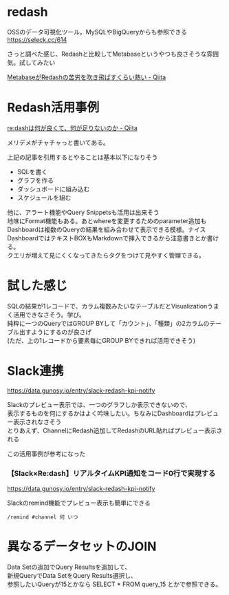 # redash
OSSのデータ可視化ツール。MySQLやBigQueryからも参照できる  
https://seleck.cc/614

さっと調べた感じ、Redashと比較してMetabaseというやつも良さそうな雰囲気。試してみたい

[MetabaseがRedashの苦労を吹き飛ばすくらい熱い - Qiita](https://qiita.com/Ponzmild/items/adc6b8248e1e54e5e1f4)

# Redash活用事例

[re:dashは何が良くて、何が足りないのか - Qiita](https://qiita.com/toyama0919/items/c6c600d8bfd4dcdd69e1)

メリデメがチャチャっと書いてある。

上記の記事を引用するとやることは基本以下になりそう

- SQLを書く
- グラフを作る
- ダッシュボードに組み込む
- スケジュールを組む

他に、アラート機能やQuery Snippetsも活用は出来そう  
地味にFormat機能もある。あとwhereを変更するためのparameter追加も  
Dashboardは複数のQueryの結果を組み合わせて表示できる模様。ナイス  
DashboardではテキストBOXもMarkdownで挿入できるから注意書きとか書ける。  
クエリが増えて見にくくなってきたらタグをつけて見やすく管理できる。

# 試した感じ
SQLの結果が1レコードで、カラム複数みたいなテーブルだとVisualizationうまく活用できなさそう。学び。  
純粋に一つのQueryではGROUP BYして「カウント」、「種類」の2カラムのテーブル出すようにするのが良さげ  
(ただ、上の1レコードから要素毎にGROUP BYできれば活用できそう)

# Slack連携
https://data.gunosy.io/entry/slack-redash-kpi-notify

Slackのプレビュー表示では、一つのグラフしか表示できないので、  
表示するものを何にするかはよく吟味したい。ちなみにDashboardはプレビュー表示されなさそう  
とりあえず、ChannelにRedash追加してRedashのURL貼ればプレビュー表示される

この活用事例が参考になった  
### 【Slack×Re:dash】リアルタイムKPI通知をコード0行で実現する
https://data.gunosy.io/entry/slack-redash-kpi-notify

Slackのremind機能でプレビュー表示も簡単にできる  
```
/remind #channel 何 いつ
```

# 異なるデータセットのJOIN
Data Setの追加でQuery Resultsを追加して、  
新規QueryでData SetをQuery Results選択し、  
参照したいQueryが15とかなら SELECT * FROM query_15 とかで参照できる。
